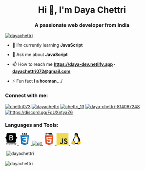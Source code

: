 <h1 align="center">Hi 👋, I'm Daya Chettri</h1>
<h3 align="center">A passionate web developer from India</h3>

<!-- <p align="left"> <img src="https://komarev.com/ghpvc/?username=dayachettri&label=Profile%20views&color=0e75b6&style=flat" alt="dayachettri" /> </p> -->

<p align="left"> <a href="https://github.com/ryo-ma/github-profile-trophy"><img src="https://github-profile-trophy.vercel.app/?username=dayachettri" alt="dayachettri" /></a> </p>

- 🌱 I’m currently learning **JavaScript**

- 💬 Ask me about **JavaScript**

- 📫 How to reach me **https://daya-dev.netlify.app &middot; dayachettri072@gmail.com**

- ⚡ Fun fact **I a hooman...**/

<h3 align="left">Connect with me:</h3>
<p align="left">
<a href="https://codepen.io/chettri073" target="blank"><img align="center" src="https://raw.githubusercontent.com/rahuldkjain/github-profile-readme-generator/master/src/images/icons/Social/codepen.svg" alt="chettri073" height="30" width="40" /></a>
<a href="https://dev.to/dayachettri" target="blank"><img align="center" src="https://raw.githubusercontent.com/rahuldkjain/github-profile-readme-generator/master/src/images/icons/Social/devto.svg" alt="dayachettri" height="30" width="40" /></a>
<a href="https://twitter.com/chettri_13" target="blank"><img align="center" src="https://raw.githubusercontent.com/rahuldkjain/github-profile-readme-generator/master/src/images/icons/Social/twitter.svg" alt="chettri_13" height="30" width="40" /></a>
<a href="https://linkedin.com/in/daya-chettri-814067248" target="blank"><img align="center" src="https://raw.githubusercontent.com/rahuldkjain/github-profile-readme-generator/master/src/images/icons/Social/linked-in-alt.svg" alt="daya-chettri-814067248" height="30" width="40" /></a>
<a href="https://discord.gg/https://discord.gg/FdUXntyaZ6" target="blank"><img align="center" src="https://raw.githubusercontent.com/rahuldkjain/github-profile-readme-generator/master/src/images/icons/Social/discord.svg" alt="https://discord.gg/FdUXntyaZ6" height="30" width="40" /></a>
</p>

<h3 align="left">Languages and Tools:</h3>
<p align="left"> <a href="https://getbootstrap.com" target="_blank" rel="noreferrer"> <img src="https://raw.githubusercontent.com/devicons/devicon/master/icons/bootstrap/bootstrap-plain-wordmark.svg" alt="bootstrap" width="40" height="40"/> </a> <a href="https://www.w3schools.com/css/" target="_blank" rel="noreferrer"> <img src="https://raw.githubusercontent.com/devicons/devicon/master/icons/css3/css3-original-wordmark.svg" alt="css3" width="40" height="40"/> </a> <a href="https://git-scm.com/" target="_blank" rel="noreferrer"> <img src="https://www.vectorlogo.zone/logos/git-scm/git-scm-icon.svg" alt="git" width="40" height="40"/> </a> <a href="https://www.w3.org/html/" target="_blank" rel="noreferrer"> <img src="https://raw.githubusercontent.com/devicons/devicon/master/icons/html5/html5-original-wordmark.svg" alt="html5" width="40" height="40"/> </a> <a href="https://developer.mozilla.org/en-US/docs/Web/JavaScript" target="_blank" rel="noreferrer"> <img src="https://raw.githubusercontent.com/devicons/devicon/master/icons/javascript/javascript-original.svg" alt="javascript" width="40" height="40"/> </a> <a href="https://www.linux.org/" target="_blank" rel="noreferrer"> <img src="https://raw.githubusercontent.com/devicons/devicon/master/icons/linux/linux-original.svg" alt="linux" width="40" height="40"/> </a> </p>

<p>&nbsp;<img align="center" src="https://github-readme-stats.vercel.app/api?username=dayachettri&show_icons=true&locale=en" alt="dayachettri" /></p>

<p><img align="center" src="https://github-readme-streak-stats.herokuapp.com/?user=dayachettri&" alt="dayachettri" /></p>


